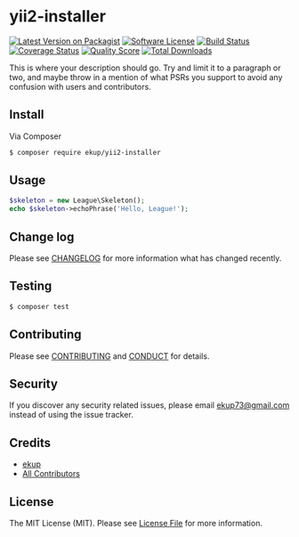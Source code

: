 # yii2-installer

[![Latest Version on Packagist][ico-version]][link-packagist]
[![Software License][ico-license]](LICENSE.md)
[![Build Status][ico-travis]][link-travis]
[![Coverage Status][ico-scrutinizer]][link-scrutinizer]
[![Quality Score][ico-code-quality]][link-code-quality]
[![Total Downloads][ico-downloads]][link-downloads]

This is where your description should go. Try and limit it to a paragraph or two, and maybe throw in a mention of what
PSRs you support to avoid any confusion with users and contributors.

## Install

Via Composer

``` bash
$ composer require ekup/yii2-installer
```

## Usage

``` php
$skeleton = new League\Skeleton();
echo $skeleton->echoPhrase('Hello, League!');
```

## Change log

Please see [CHANGELOG](CHANGELOG.md) for more information what has changed recently.

## Testing

``` bash
$ composer test
```

## Contributing

Please see [CONTRIBUTING](CONTRIBUTING.md) and [CONDUCT](CONDUCT.md) for details.

## Security

If you discover any security related issues, please email ekup73@gmail.com instead of using the issue tracker.

## Credits

- [ekup][link-author]
- [All Contributors][link-contributors]

## License

The MIT License (MIT). Please see [License File](LICENSE.md) for more information.

[ico-version]: https://img.shields.io/packagist/v/ekup/yii2-installer.svg?style=flat-square
[ico-license]: https://img.shields.io/badge/license-MIT-brightgreen.svg?style=flat-square
[ico-travis]: https://img.shields.io/travis/ekup/yii2-installer/master.svg?style=flat-square
[ico-scrutinizer]: https://img.shields.io/scrutinizer/coverage/g/ekup/yii2-installer.svg?style=flat-square
[ico-code-quality]: https://img.shields.io/scrutinizer/g/ekup/yii2-installer.svg?style=flat-square
[ico-downloads]: https://img.shields.io/packagist/dt/ekup/yii2-installer.svg?style=flat-square

[link-packagist]: https://packagist.org/packages/ekup/yii2-installer
[link-travis]: https://travis-ci.org/ekup/yii2-installer
[link-scrutinizer]: https://scrutinizer-ci.com/g/ekup/yii2-installer/code-structure
[link-code-quality]: https://scrutinizer-ci.com/g/ekup/yii2-installer
[link-downloads]: https://packagist.org/packages/ekup/yii2-installer
[link-author]: https://github.com/ekup
[link-contributors]: ../../contributors
